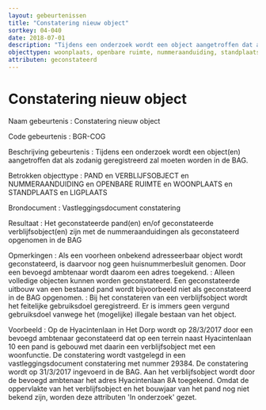 ```yaml
---
layout: gebeurtenissen
title: "Constatering nieuw object"
sortkey: 04-040
date: 2018-07-01
description: "Tijdens een onderzoek wordt een object aangetroffen dat als zodanig geregistreerd zal moeten worden in de BAG."
objecttypen: woonplaats, openbare ruimte, nummeraanduiding, standplaats, ligplaats, pand, verblijfsobject
attributen: geconstateerd
---
```


# Constatering nieuw object

Naam gebeurtenis
: Constatering nieuw object

Code gebeurtenis
: BGR-COG

Beschrijving gebeurtenis
: Tijdens een onderzoek wordt een object(en) aangetroffen dat als zodanig geregistreerd zal moeten worden in de BAG.

Betrokken objecttype
: PAND en VERBLIJFSOBJECT en NUMMERAANDUIDING en OPENBARE RUIMTE en WOONPLAATS en STANDPLAATS en LIGPLAATS

Brondocument
: Vastleggingsdocument constatering

Resultaat
: Het geconstateerde pand(en) en/of geconstateerde verblijfsobject(en) zijn met de nummeraanduidingen als geconstateerd opgenomen in de BAG

Opmerkingen
: Als een voorheen onbekend adresseerbaar object wordt geconstateerd, is daarvoor nog geen huisnummerbesluit genomen. Door een bevoegd ambtenaar wordt daarom een adres toegekend.
: Alleen volledige objecten kunnen worden geconstateerd. Een geconstateerde uitbouw van een bestaand pand wordt bijvoorbeeld niet als geconstateerd in de BAG opgenomen.
: Bij het constateren van een verblijfsobject wordt het feitelijke gebruiksdoel geregistreerd. Er is immers geen vergund gebruiksdoel vanwege het (mogelijke) illegale bestaan van het object.

Voorbeeld
: Op de Hyacintenlaan in Het Dorp wordt op 28/3/2017 door een bevoegd ambtenaar geconstateerd dat op een terrein naast Hyacintenlaan 10 een pand is gebouwd met daarin een verblijfsobject met een woonfunctie. De constatering wordt vastgelegd in een vastleggingsdocument constatering met nummer 29384. De constatering wordt op 31/3/2017 ingevoerd in de BAG. Aan het verblijfsobject wordt door de bevoegd ambtenaar het adres Hyacintenlaan 8A toegekend. Omdat de oppervlakte van het verblijfsobject en het bouwjaar van het pand nog niet bekend zijn, worden deze attributen 'In onderzoek' gezet.

